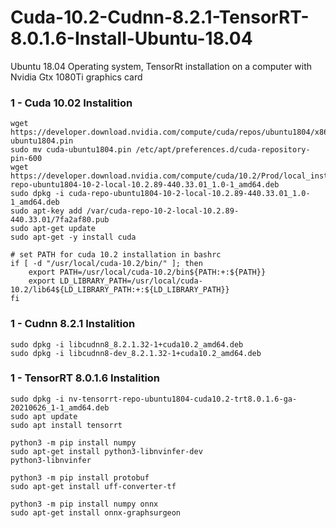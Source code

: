 # Cuda-10.2-Cudnn-8.2.1-TensorRT-8.0.1.6-Install-Ubuntu-18.04
Ubuntu 18.04 Operating system, TensorRt installation on a computer with Nvidia Gtx 1080Ti graphics card


### 1 - Cuda 10.02 Instalition
	wget https://developer.download.nvidia.com/compute/cuda/repos/ubuntu1804/x86_64/cuda-ubuntu1804.pin	
	sudo mv cuda-ubuntu1804.pin /etc/apt/preferences.d/cuda-repository-pin-600	
	wget https://developer.download.nvidia.com/compute/cuda/10.2/Prod/local_installers/cuda-repo-ubuntu1804-10-2-local-10.2.89-440.33.01_1.0-1_amd64.deb
	sudo dpkg -i cuda-repo-ubuntu1804-10-2-local-10.2.89-440.33.01_1.0-1_amd64.deb	
	sudo apt-key add /var/cuda-repo-10-2-local-10.2.89-440.33.01/7fa2af80.pub	
	sudo apt-get update	
	sudo apt-get -y install cuda

	# set PATH for cuda 10.2 installation in bashrc
	if [ -d "/usr/local/cuda-10.2/bin/" ]; then
		export PATH=/usr/local/cuda-10.2/bin${PATH:+:${PATH}}
		export LD_LIBRARY_PATH=/usr/local/cuda-10.2/lib64${LD_LIBRARY_PATH:+:${LD_LIBRARY_PATH}}
	fi
	
### 1 - Cudnn 8.2.1 Instalition
	sudo dpkg -i libcudnn8_8.2.1.32-1+cuda10.2_amd64.deb
	sudo dpkg -i libcudnn8-dev_8.2.1.32-1+cuda10.2_amd64.deb

### 1 - TensorRT 8.0.1.6 Instalition

	sudo dpkg -i nv-tensorrt-repo-ubuntu1804-cuda10.2-trt8.0.1.6-ga-20210626_1-1_amd64.deb
	sudo apt update
	sudo apt install tensorrt 

	python3 -m pip install numpy
	sudo apt-get install python3-libnvinfer-dev
	python3-libnvinfer

	python3 -m pip install protobuf
	sudo apt-get install uff-converter-tf

	python3 -m pip install numpy onnx
	sudo apt-get install onnx-graphsurgeon

